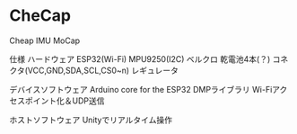 # CheCap
Cheap IMU MoCap

仕様
  ハードウェア
    ESP32(Wi-Fi)
    MPU9250(I2C)
    ベルクロ
    乾電池4本(？)
    コネクタ(VCC,GND,SDA,SCL,CS0~n)
    レギュレータ

  デバイスソフトウェア
    Arduino core for the ESP32
    DMPライブラリ
    Wi-Fiアクセスポイント化＆UDP送信

  ホストソフトウェア
    Unityでリアルタイム操作
